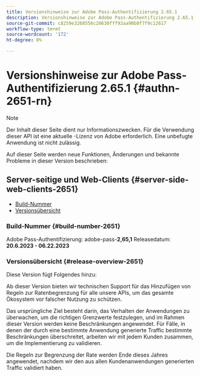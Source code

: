 ```yaml
---
title: Versionshinweise zur Adobe Pass-Authentifizierung 2.65.1
description: Versionshinweise zur Adobe Pass-Authentifizierung 2.65.1
source-git-commit: c8259e3268556c20630fff92aa90b0f7f9c12617
workflow-type: tm+mt
source-wordcount: '172'
ht-degree: 0%

---
```


# Versionshinweise zur Adobe Pass-Authentifizierung 2.65.1 {#authn-2651-rn}

>[!NOTE]
>
>Der Inhalt dieser Seite dient nur Informationszwecken. Für die Verwendung dieser API ist eine aktuelle -Lizenz von Adobe erforderlich. Eine unbefugte Anwendung ist nicht zulässig.

Auf dieser Seite werden neue Funktionen, Änderungen und bekannte Probleme in dieser Version beschrieben:

## Server-seitige und Web-Clients {#server-side-web-clients-2651}

* [Build-Nummer](#build-number-2651)
* [Versionsübersicht](#release-overview-2651)

### Build-Nummer {#build-number-2651}

Adobe Pass-Authentifizierung: adobe-pass-**2,65,1**
Releasedatum: **20.6.2023 - 06.22.2023**

### Versionsübersicht {#release-overview-2651}

Diese Version fügt Folgendes hinzu:

Ab dieser Version bieten wir technischen Support für das Hinzufügen von Regeln zur Ratenbegrenzung für alle unsere APIs, um das gesamte Ökosystem vor falscher Nutzung zu schützen.

Das ursprüngliche Ziel besteht darin, das Verhalten der Anwendungen zu überwachen, um die richtigen Grenzwerte festzulegen, und im Rahmen dieser Version werden keine Beschränkungen angewendet. Für Fälle, in denen der durch eine bestimmte Anwendung generierte Traffic bestimmte Beschränkungen überschreitet, arbeiten wir mit jedem Kunden zusammen, um die Implementierung zu validieren.

Die Regeln zur Begrenzung der Rate werden Ende dieses Jahres angewendet, nachdem wir den aus allen Kundenanwendungen generierten Traffic validiert haben.
